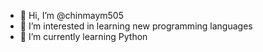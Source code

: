 - 👋 Hi, I’m @chinmaym505
- 👀 I’m interested in learning new programming languages
- 🌱 I’m currently learning Python
<!---
chinmaym505/chinmaym505 is a ✨ special ✨ repository because its `README.md` (this file) appears on your GitHub profile.
You can click the Preview link to take a look at your changes.
--->
